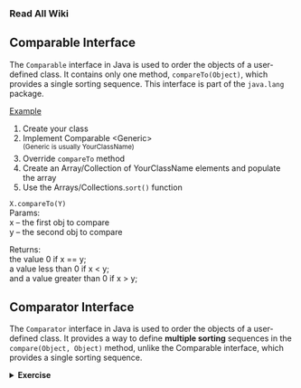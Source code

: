
### Read All Wiki
## Comparable Interface

The `Comparable` interface in Java is used to order the objects of a user-defined class.
It contains only one method, `compareTo(Object)`, which provides a single sorting sequence.
This interface is part of the `java.lang` package.

[Example](https://github.com/Nnika-11/Java/blob/master/Compareble_Comparator/ComparableTestEstimation.java)
1. Create your class
2. Implement Comparable \<Generic>\
   <sup>(Generic is usually YourClassName)</sup>
3. Override `compareTo` method
4. Create an Array/Collection of YourClassName elements and populate the array 
5. Use the Arrays/Collections.`sort()` function

`X.compareTo(Y)`\
Params:\
x – the first obj to compare \
y – the second obj to compare

Returns:\
the value 0 if x == y;\
a value less than 0 if x < y; \
and a value greater than 0 if x > y;


## Comparator Interface
The `Comparator` interface in Java is used to order the objects of a user-defined class.
It provides a way to define **multiple sorting** sequences in the `compare(Object, Object)` method, unlike the Comparable interface, 
which provides a single sorting sequence.


<details>
  <summary> <b> Exercise </b> </summary>

### 1. Sorting Movies by Title
Create a Movie class and implement the
Comparable interface to sort the movies by their titles in alphabetical order.
Check the resul by running:
```java
public class Main {
   public static void main(String[] args) {
      List<Movie> movies = new ArrayList<>();
      movies.add(new Movie("Inception", 2010, 8.8));
      movies.add(new Movie("The Godfather", 1972, 9.2));
      movies.add(new Movie("Interstellar", 2014, 8.6));

      Collections.sort(movies);

      for (Movie movie : movies) {
         System.out.println(movie);
      }
   }
}
```

### 2. Sorting Movies by Complex Criteria
Create a Movie class and use multiple custom comparators to sort Movie objects by a complex set of criteria:
first by genre, then by rating (in descending order),
and finally by release year (in ascending order).
There will be null values for ratings.

Check the resul by running:
```java
public class Main {
   public static void main(String[] args) {
      List<Movie> movies = new ArrayList<>();
      movies.add(new Movie("Inception", 2010, 8.8, "Sci-Fi"));
      movies.add(new Movie("The Godfather", 1972, 9.2, "Crime"));
      movies.add(new Movie("Interstellar", 2014, 8.6, "Sci-Fi"));
      movies.add(new Movie("The Dark Knight", 2008, 9.0, "Action"));
      movies.add(new Movie("The Shawshank Redemption", 1994, 9.3, "Drama"));
      movies.add(new Movie("Tenet", 2020, null, "Sci-Fi"));
      movies.add(new Movie("Joker", 2019, 8.5, "Drama"));

      //add your code to sort collection of movies

      for (Movie movie : movies) {
         System.out.println(movie);
      }
   }
}
```
</details>